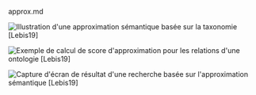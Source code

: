 approx.md



![Illustration d'une approximation sémantique basée sur la taxonomie [[Lebis19]](../REF.md/#lebis19)](assets/approx_sem_by_distance.png)

![Exemple de calcul de score d'approximation pour les relations d'une ontologie [[Lebis19]](../REF.md/#lebis19)](assets/approx_sem_score_rel.png)

![Capture d'écran de résultat d'une recherche basée sur l'approximation sémantique [[Lebis19]](../REF.md/#lebis19)](assets/approx_sem_coverage.png)